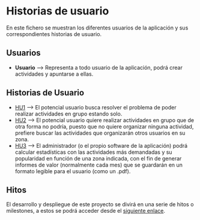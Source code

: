# Historias de usuario

En este fichero se muestran los diferentes usuarios de la aplicación y sus correspondientes historias de usuario.

## Usuarios

- **Usuario** --> Representa a todo usuario de la aplicación, podrá crear actividades y apuntarse a ellas.

## Historias de Usuario

* [HU1](https://github.com/Xileon310/IV-Project/issues/13) --> El potencial usuario busca resolver el problema de poder realizar actividades en grupo estando solo.
* [HU2](https://github.com/Xileon310/IV-Project/issues/14) --> El potencial usuario quiere realizar actividades en grupo que de otra forma no podría, puesto que no quiere organizar ninguna actividad, prefiere buscar las actividades que organizarán otros usuarios en su zona.
* [HU3](https://github.com/Xileon310/IV-Project/issues/18) --> El administrador (o el propio software de la aplicación) podrá calcular estadísticas con las actividades más demandadas y su popularidad en función de una zona indicada, con el fin de generar informes de valor (normalmente cada mes) que se guardarán en un formato legible para el usuario (como un .pdf).


## Hitos
El desarrollo y despliegue de este proyecto se divirá en una serie de hitos o milestones, a estos se podrá acceder desde el [siguiente enlace](https://github.com/Xileon310/IV-Project/milestones).